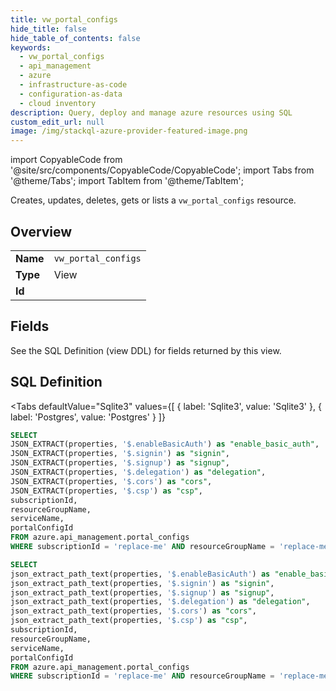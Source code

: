 ```yaml
--- 
title: vw_portal_configs
hide_title: false
hide_table_of_contents: false
keywords:
  - vw_portal_configs
  - api_management
  - azure
  - infrastructure-as-code
  - configuration-as-data
  - cloud inventory
description: Query, deploy and manage azure resources using SQL
custom_edit_url: null
image: /img/stackql-azure-provider-featured-image.png
---
```


import CopyableCode from '@site/src/components/CopyableCode/CopyableCode';
import Tabs from '@theme/Tabs';
import TabItem from '@theme/TabItem';

Creates, updates, deletes, gets or lists a <code>vw_portal_configs</code> resource.

## Overview
<table><tbody>
<tr><td><b>Name</b></td><td><code>vw_portal_configs</code></td></tr>
<tr><td><b>Type</b></td><td>View</td></tr>
<tr><td><b>Id</b></td><td><CopyableCode code="azure.api_management.vw_portal_configs" /></td></tr>
</tbody></table>

## Fields

See the SQL Definition (view DDL) for fields returned by this view.

## SQL Definition

<Tabs
defaultValue="Sqlite3"
values={[
{ label: 'Sqlite3', value: 'Sqlite3' },
{ label: 'Postgres', value: 'Postgres' }
]}
>
<TabItem value="Sqlite3">

```sql
SELECT
JSON_EXTRACT(properties, '$.enableBasicAuth') as "enable_basic_auth",
JSON_EXTRACT(properties, '$.signin') as "signin",
JSON_EXTRACT(properties, '$.signup') as "signup",
JSON_EXTRACT(properties, '$.delegation') as "delegation",
JSON_EXTRACT(properties, '$.cors') as "cors",
JSON_EXTRACT(properties, '$.csp') as "csp",
subscriptionId,
resourceGroupName,
serviceName,
portalConfigId
FROM azure.api_management.portal_configs
WHERE subscriptionId = 'replace-me' AND resourceGroupName = 'replace-me' AND serviceName = 'replace-me';
```

</TabItem>
<TabItem value="Postgres">

```sql
SELECT
json_extract_path_text(properties, '$.enableBasicAuth') as "enable_basic_auth",
json_extract_path_text(properties, '$.signin') as "signin",
json_extract_path_text(properties, '$.signup') as "signup",
json_extract_path_text(properties, '$.delegation') as "delegation",
json_extract_path_text(properties, '$.cors') as "cors",
json_extract_path_text(properties, '$.csp') as "csp",
subscriptionId,
resourceGroupName,
serviceName,
portalConfigId
FROM azure.api_management.portal_configs
WHERE subscriptionId = 'replace-me' AND resourceGroupName = 'replace-me' AND serviceName = 'replace-me';
```

</TabItem>
</Tabs>
